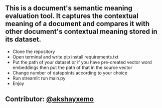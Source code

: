 ## This is a document's semantic meaning evaluation tool. It captures the contextual meaning of a document and compares it with other document's contextual meaning stored in its dataset.

- Clone the repository
- Open terminal and write pip install requirements.txt
- Put the path of your dataset or if you have pre-created vector word embeddings then put the path of that in the source vector
- Change number of datapoints according to your choice
- Run streamlit run main.py
- Enjoy

## Contributor: <a href="https://github.com/akshayxemo">@akshayxemo</a>
